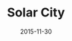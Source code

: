 ---
layout: site
title: "Solar City"
date: 2015-11-30
categories: [fortune-500]
version: 1.2.13
major: 1
minor: 2
patch: 13
slug: solar-city
link: https://mysolarcity.com/
permalink: /sites/:slug
---